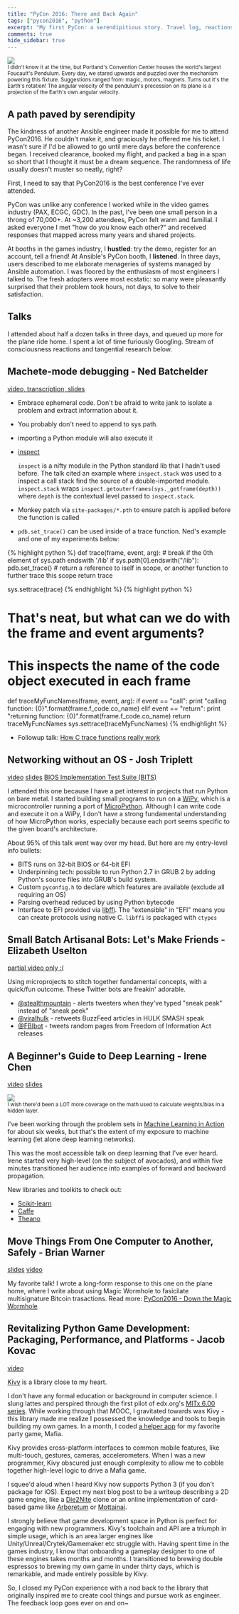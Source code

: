 ```yaml
---
title: "PyCon 2016: There and Back Again"
tags: ["pycon2016", "python"]
excerpt: "My first PyCon: a serendipitious story. Travel log, reactions to talks, and long-form hallway discussions."
comments: true
hide_sidebar: true
---
```


<div class="col-sm-4 pull-right">
<img class="img-responsive" src="/assets/pycon2016/worlds-largest-foucaults-pendulum.jpg" />
<footer><small>I didn't know it at the time, but Portland's Convention Center houses the world's largest Foucault's Pendulum. Every day, we stared upwards and puzzled over the mechanism powering this fixture. Suggestions ranged from: magic, motors, magnets. Turns out it's the Earth's rotation! The angular velocity of the pendulum's precession on its plane is a projection of the Earth's own angular velocity. </small></footer>
</div>

## A path paved by serendipity

The kindness of another Ansible engineer made it possible for me to attend PyCon2016. He couldn't make it, and graciously he offered me his ticket. I wasn't sure if I'd be allowed to go until mere days before the conference began. I received clearance, booked my flight, and packed a bag in a span so short that I thought it must be a dream sequence. The randomness of life usually doesn't muster so neatly, right?

First, I need to say that PyCon2016 is the best conference I've ever attended.

PyCon was unlike any conference I worked while in the video games industry (PAX, ECGC, GDC). In the past, I've been one small person in a throng of 70,000+. At ~3,200 attendees, PyCon felt warm and familial. I asked everyone I met "how do you know each other?" and received responses that mapped across many years and shared projects.

At booths in the games industry, I **hustled**: try the demo, register for an account, tell a friend! At Ansible's PyCon booth, I **listened**. In three days, users described to me elaborate menageries of systems managed by Ansible automation. I was floored by the enthusiasm of most engineers I talked to. The fresh adopters were most ecstatic: so many were pleasantly surprised that their problem took hours, not days, to solve to their satisfaction.

## Talks

I attended about half a dozen talks in three days, and queued up more for the plane ride home. I spent a lot of time furiously Googling. Stream of consciousness reactions and tangential research below.

## Machete-mode debugging - Ned Batchelder

[video, transcription, slides](http://nedbatchelder.com/text/machete.html)

* Embrace ephemeral code. Don't be afraid to write jank to isolate a problem and extract information about it.
* You probably don't need to append to sys.path.
* importing a Python module will also execute it
* [inspect](https://docs.python.org/2/library/inspect.html])

    `inspect` is a nifty module in the Python standard lib that I hadn't used before. The talk cited an example where `inspect.stack` was used to a inspect a call stack find the source of a double-imported module. `inspect.stack` wraps `inspect.getouterframes(sys._getframe(depth))` where `depth` is the contextual level passed to `inspect.stack`.

* Monkey patch via `site-packages/*.pth` to ensure patch is applied before the function is called
* `pdb.set_trace()` can be used inside of a trace function. Ned's example and one of my experiments below:

{% highlight python %}
def trace(frame, event, arg):
    # break if the 0th element of sys.path endswith '/lib'
    if sys.path[0].endswith("/lib"):
        pdb.set_trace()
    # return a reference to iself in scope, or another function to further trace this scope
    return trace

sys.settrace(trace)
{% endhighlight %}
{% highlight python %}
# That's neat, but what can we do with the frame and event arguments?
# This inspects the name of the code object executed in each frame
def traceMyFuncNames(frame, event, arg):
    if event == "call":
        print "calling function: {0}".format(frame.f_code.co_name)
    elif event == "return":
        print "returning function: {0}".format(frame.f_code.co_name)
    return traceMyFuncNames
sys.settrace(traceMyFuncNames)
{% endhighlight %}
* Followup talk: [How C trace functions really work](http://nedbatchelder.com/text/trace-function.html)

## Networking without an OS - Josh Triplett

[video](https://www.youtube.com/watch?v=AlkKvetGFSk)
[slides](https://speakerdeck.com/pycon2016/josh-triplett-networking-without-an-os)
[BIOS Implementation Test Suite (BITS)](https://biosbits.org/)

I attended this one because I have a pet interest in projects that run Python on bare metal. I started building small programs to run on a [WiPy](https://www.indiegogo.com/projects/the-wipy-the-internet-of-things-of-the-future#/), which is a microcontroller running a port of [MicroPython](http://docs.micropython.org/en/latest/wipy/index.html). Although I can write code and execute it on a WiPy, I don't have a strong fundamental understanding of how MicroPython works, especially because each port seems specific to the given board's architecture.

About 95% of this talk went way over my head. But here are my entry-level info bullets:

* BITS runs on 32-bit BIOS or 64-bit EFI
* Underpinning tech: possible to run Python 2.7 in GRUB 2 by adding Python's source files into GRUB's build system.
* Custom `pyconfig.h` to declare which features are available (exclude all requiring an OS)
* Parsing overhead reduced by using Python bytecode
* Interface to EFI provided via [libffi](https://sourceware.org/libffi/). The "extensible" in "EFI" means you can create protocols using native C. `libffi` is packaged with `ctypes`

## Small Batch Artisanal Bots: Let's Make Friends - Elizabeth Uselton

[partial video only :(](https://www.youtube.com/watch?v=HH6bD29gZFg)

Using microprojects to stitch together fundamental concepts, with a quick/fun outcome. These Twitter bots are freakin' adorable.

* [@stealthmountain](https://twitter.com/stealthmountain) - alerts tweeters when they've typed "sneak peak" instead of "sneak peek"
* [@viralhulk](https://twitter.com/viralhulk) - retweets BuzzFeed articles in HULK SMASH speak
* [@FBIbot](https://twitter.com/FBIbot) - tweets random pages from Freedom of Information Act releases

## A Beginner's Guide to Deep Learning - Irene Chen

[video](https://www.youtube.com/watch?v=d5tFV3lmUXE)
[slides](https://speakerdeck.com/pycon2016/irene-chen-a-beginners-guide-to-deep-learning)

<div class="col-sm-4 pull-right">
<img class="img-responsive" src="/assets/pycon2016/more-math-pls.png" />
<footer><small>I wish there'd been a LOT more coverage on the math used to calculate weights/bias in a hidden layer.</small></footer>
</div>

I've been working through the problem sets in [Machine Learning in Action](https://www.manning.com/books/machine-learning-in-action) for about six weeks, but that's the extent of my exposure to machine learning (let alone deep learning networks).

This was the most accessible talk on deep learning that I've ever heard. Irene started very high-level (on the subject of avocados), and within five minutes transitioned her audience into examples of forward and backward propagation.

New libraries and toolkits to check out:

* [Scikit-learn](http://scikit-learn.org/stable/)
* [Caffe](https://github.com/BVLC/caffe)
* [Theano](http://deeplearning.net/software/theano/)

## Move Things From One Computer to Another, Safely - Brian Warner

[slides](http://www.lothar.com/~warner/MagicWormhole-PyCon2016.pdf)
[video](https://www.youtube.com/watch?v=dgnikoiau68)

My favorite talk! I wrote a long-form response to this one on the plane home, where I write about using Magic Wormhole to fasicilate multisignature Bitcoin trasactions. Read more: [PyCon2016 - Down the Magic Wormhole](/pycon2016-down-the-magic-wormhole)

## Revitalizing Python Game Development: Packaging, Performance, and Platforms - Jacob Kovac

[video](https://www.youtube.com/watch?v=z09_Z2VG2_8)

[Kivy](https://kivy.org/#home) is a library close to my heart.

I don't have any formal education or background in computer science. I slung lattes and perspired through the first pilot of edx.org's [MITx 6.00 series](https://www.edx.org/course/introduction-computer-science-mitx-6-00-1x-7). While working through that MOOC, I gravitated towards was Kivy - this library made me realize I possessed the knowledge and tools to begin building my own games. In a month, I coded [a helper app](https://github.com/leigh-johnson/MAFIA) for my favorite party game, Mafia.

Kivy provides cross-platform interfaces to common mobile features, like multi-touch, gestures, cameras, accelerometers. When I was a new programmer, Kivy obscured just enough complexity to allow me to cobble together high-level logic to drive a Mafia game.

I squee'd aloud when I heard Kivy now supports Python 3 (if you don't package for iOS). Expect my next blog post to be a writeup describing a 2D game engine, like a [Die2Nite](http://www.die2nite.com/) clone or an online implementation of card-based game like [Arboretum](https://boardgamegeek.com/boardgame/140934/arboretum) or [Mottainai](https://boardgamegeek.com/boardgame/175199/mottainai).

I strongly believe that game development space in Python is perfect for engaging with new programmers. Kivy's toolchain and API are a triumph in simple usage, which is an area larger engines like Unity/Unreal/Crytek/Gamemaker etc struggle with. Having spent time in the games industry, I know that onboarding a gameplay designer to one of these engines takes months and months. I transitioned to brewing double espressos to brewing my own game in under thirty days, which is remarkable, and made entirely possible by Kivy.

So, I closed my PyCon experience with a nod back to the library that originally inspired me to create cool things and pursue work as engineer. The feedback loop goes ever on and on~
